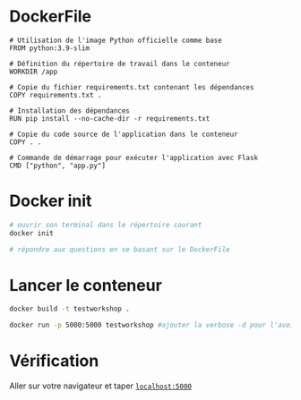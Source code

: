 # DockerFile
```docker
# Utilisation de l'image Python officielle comme base
FROM python:3.9-slim

# Définition du répertoire de travail dans le conteneur
WORKDIR /app

# Copie du fichier requirements.txt contenant les dépendances
COPY requirements.txt .

# Installation des dépendances
RUN pip install --no-cache-dir -r requirements.txt

# Copie du code source de l'application dans le conteneur
COPY . .

# Commande de démarrage pour exécuter l'application avec Flask
CMD ["python", "app.py"]
```

# Docker init 

```bash
# ouvrir son terminal dans le répertoire courant
docker init

# répondre aux questions en se basant sur le DockerFile
```

# Lancer le conteneur
```bash
docker build -t testworkshop .

docker run -p 5000:5000 testworkshop #ajouter la verbose -d pour l'avoir en arrière plan
```

# Vérification
Aller sur votre navigateur et taper [`localhost:5000`](http://localhost:5000)